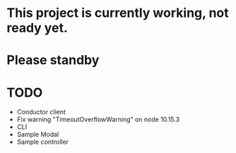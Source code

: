 # This project is currently working, not ready yet.

# Please standby

# TODO

- Conductor client
- Fix warning "TimeoutOverflowWarning" on node 10.15.3
- CLI
- Sample Modal
- Sample controller
